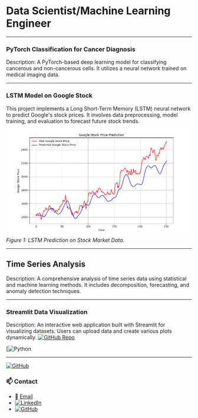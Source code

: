 # Data Scientist/Machine Learning Engineer 

---

### PyTorch Classification for Cancer Diagnosis


Description: A PyTorch-based deep learning model for classifying cancerous and non-cancerous cells. It utilizes a neural network trained on medical imaging data.

---

### LSTM Model on Google Stock
This project implements a Long Short-Term Memory (LSTM) neural network to predict Google's stock prices. It involves data preprocessing, model training, and evaluation to forecast future stock trends.
![Confusion Matrix](images/stock_price_prediction.png)
*Figure 1: LSTM Prediction on Stock Market Data.*

---

## Time Series Analysis


Description: A comprehensive analysis of time series data using statistical and machine learning methods. It includes decomposition, forecasting, and anomaly detection techniques.


---

### Streamlit Data Visualization

Description: An interactive web application built with Streamlit for visualizing datasets. Users can upload data and create various plots dynamically.
[![GitHub Repo](https://img.shields.io/badge/Repo-YourRepoName-blue?logo=github)](https://github.com/your-username/your-repo)

[![Python](https://img.shields.io/badge/Python-377)

---
[![GitHub](https://img.shields.io/badge/GitHub-Profile-black?logo=github)](https://github.com/your-username)

### 📫 Contact
- 📧 [Email](m.helva34@gmail.com)
- [![LinkedIn](https://img.shields.io/badge/LinkedIn-Connect-blue?style=for-the-badge&logo=linkedin)](https://www.linkedin.com/in/mehmet-helva-b2993a273/)
- [![GitHub](https://img.shields.io/badge/GitHub-Profile-black?logo=github)](https://github.com/mhelva)
